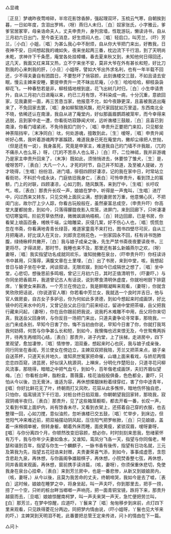 <!-- { "loadSidebar": true } -->

△显魂

〖正旦〗梦魂昨夜莺啼碎，半帘花影馀香醉，强起理双环，玉梳云气寒，自朝挨到暮，一日如年度，含泪出罗帏，（呀）燕归人未归，〖白〗奴家张氏，小字雅云，爹爹官居冢宰，母亲诰命夫人，丈夫申贵升，身列宫墙，性耽游玩，懒读诗书，自从三月初六日出门，至今杳无消息，好生烦闷人也，〖唱〗轻启口，叫芳兰，（吓）芳兰，〖小白〗小姐，〖唱〗为甚么我心中不耐烦，自从你大爷把门来出，好教我，日夜神不安，日间想起我的魂如失，夜来坐起两三番，枕边流下千行泪，到了天明尚未乾，求神许下千条愿，庵堂各处挂幛幡，春去夏来秋又到，未知他何日得回还，这几天，我面又红来耳又热，立不宁来坐不安，莫非大爷在外有甚长和短，好比刀割我的心来刺我的肝，〖小旦〗小姐呀，譬如大爷出外求名利，也有一年半载不回还，少不得夫妻自有团圆日，不要愁坏了俏容颜，此刻谯楼交三鼓，不如且请去安眠，慢云主婢来安睡，要提申贵升一灵不昧出尼庵，〖小生〗哈哈哈哈，柳枝袅袅柳花飞，一种春愁若是非，柳枝插地根到底，花飞出树几时归，〖白〗小生申请贵升，自从三月初六日进庵以来，约已三月有馀，不料染成一病，十分沉重，意欲回家，见我妻房一面，再三苦恳当家，他报意不允，如今夜静更深，且喜被我逃出庵来了，不免回家去罢，〖唱〗身如柳絮随风飘，咫尺家园犹如万里遥，东西南北全不晓，依稀还认在南濠，我自从进了庵堂内，好似那画眉鹦鹉被笼牢，而今幸得来逃脱，且到家中走一遭，你看街坊寂静闻犬吠，远听谯楼三鼓敲，〖白〗且喜已到南濠，你看门墙紧闭，不免待我扣门则个，〖唱〗申贵升正要把门来扣，只见郁垒神荼阻挡牢，〖末净同白〗呔，何处游魂，擅敢到此，〖生〗嗳呀，〖唱〗申贵升闻听好心焦，我听着游魂两字甚蹊跷，难道我身已死在庵堂内，撇却尘缘把人世抛，（但是还有一说），我身虽死，究竟是申家主，难道我自己的门墙不许我敲，（兀的不痛杀人也么哥，）呀，（兀的不苦杀人也么哥，）〖白〗吓，二位神祗，我并非游魂乃是家主申贵升回来了，（末净）既如此，须悄悄进去，休要惊了雏犬，〖生〗是，嗳呀苦吓，〖表白〗大凡一个人，才死的时节，自己并不知道，及至被人提破，方才晓得，〖生唱〗纷纷泪，进门墙，徘徊四顾好凄凉，记的我在家中日，时常站立看街坊，不料於今成永诀，门庭依旧我身亡，〖表白〗可怜申贵升，看到顶上的匾额，门上的对联，四顾凄凉，心如刀割，随风飘荡，来到厅中，〖生唱〗长吁叹气，咳，〖表白〗那贵升长叹一声，娘娘在梦中，听得是一声鬼叫，〖生唱〗进厅中，闪过西来又转东，只见交椅上面灰尘满，想到妻房苦万重，他意懒心灰，不把闺门出，故尔厅上少人踪，你看古玩般般在，虽然豪富总成空，（申贵升吓）你高堂大厦都抛舍，到如今，只落得朦胧夜影入帘笼，进屏门，来到回廊下，只听凄凄切切寒蛩鸣，阶前芳草依然绿，微微飒飒响梧桐，〖白〗转边回廊，已是书房，你看架上琅函百叠，缃帙千端，尘暗雕梁，灰侵几案，好不伤心人也，〖唱〗慌慌忽忽在书斋，你看满地青青长绿苔，难道家童竟不来打扫，图书四壁尽可灰，自从三月把庵进，好比误入在天台，刘郎贪恋桃花色，一别家园永不回，枉有诗书饱肺腹，绿绮楸枰共撇开，〖白〗我与娘子成亲之後，先生严禁书斋夜夜要读夜书，三更将尽，才得进房，那时节，我睡也来不及，那里还有甚么新婚燕尔之欢，（呀）妻呀，〖唱〗我实指望功名成就同欢乐，谁知抛撇在泉台，（吓申贵升吓）你枉读诗书中甚用，只落得，满腹文章在土里埋，〖白〗出了书房，来到中堂，咳，我想起昔日与娘子坐在中堂，闲谈叙话，无限欢娱，到如今已成隔世之想了，〖唱〗坐中堂，心悲切，想後思前多鸣咽，曾记三月初六日，其时正值清明节，（吓妻吓，）与你同坐把香肩并，我道曾记古人有话说，说到寒食清明休虚度，你就吩咐厨下排筵席，丫鬟使女来斟酒，一个芳兰在傍边立，我是醉眼凝眸来观看，（妻呀），你就含笑欣欣把话说，（你说道官人哪）你若看中芳兰女，我就选一个良时并吉日，他与官人做房妾，自古女子多妒忌，你为何如此多贤德，到如今想起来时成画饼，好比镜中的花来水中的月，又曾记岳父此日往门前来经过，留进中堂把茶啜，岳父把我行藏来问起，（妻呀），你在岳你跟前把我说，说我朽木难雕不中用，岳父将你来切真，我送岳父回身转，与你反目一场把门来出，只道夫妻争论寻常事，那晓我，一出门来成永别，早知今日害了你，悔不当初由你说，早知今日害了你，你就打我骂我何妨碍，何苦与你争甚么长和短，到如今，我懊悔也迟来恨无及，今世鸳鸯两拆开，待再生再绾同心结，〖表白〗那贵升，进子内堂，上了扶梯，走进房中，四下里观望，愈加凄惨，〖唱〗情惨惨，泪双垂，想起来时心也灰，我与娘子成亲後，同行同坐在香闺，芳兰使女在傍边立，主婢双双把我陪，芳兰又把茶来点，娘子亲自送茶杯，只道天长并地久，谁知夙世冤家把命催，山塘上面来看戏，与娇尼两情恋恋四百窥，进芸房，好似误入桃源洞，上禅床，分明化作楚阳台，只道寻花问柳风流事，那晓得，暗暗之中把气血亏，到如今，百年偕老成画饼，夫妇齐眉似望梅，〖白〗你看桩台畔，脂粉盒，蔷薇露，桂花油般般俱备，色色都全，妻吓，只怕从今以後，岂无膏沐，谁适为容，再休想搽胭抹粉着绿穿红，害了你中途青年，〖唱〗你好比鲜花无了叶，终朝雨打又风吹，花容从此多憔悴，暗地伤怀独自悲，只怕你，临鸾镜流下千行泪，对桩台终日掐双眉，你朝朝望我回家转，那晓我，寂寂阴魂半夜归，〖表白〗那贵升，见了这些箱笼橱柜，都去开看一番，长叹一声，又看到书案上面炉内，尚有馀香未尽，又看到衣架上，还搭着自己穿的衣服，也去整理一回，心如刀搅，意似油煎，忽听谯楼已交五鼓，〖唱〗忙举步，到床边，但觉阳气冲来难近前，把双袖摆动阴风起，压住阳气把罗帐掀，〖白〗只见娘娘，盖着一床棉绸单被，侧转身躯，朝着外床而睡，面皮黄瘦，紧锁双眉，嗳呀妻呀，〖唱〗与你分离四个月，你顿然改变旧容颜，想必你，时时刻刻来思我，愁绪萦怀有万千，我与你年少夫妻如鱼水，又谁知，鸾凤分飞各一天，指望与你同偕老，琴瑟和谐到百年，指望与你生一个麟麒子，一脉书香有後传，指望有日功名就，三元及第我为先，指望五花冠诰来封赠，夫贵妻荣喜气添，到如今，事事成虚愿，含怨含悲赴九泉，再休想，与你画阁争雄敲棋子，再休想，小院焚香整七弦，再休想，同并香肩来观画，再休想，窗前携手读诗篇，（咳，妻呀），你须保重休悲切，免使我身在泉台心挂牵，〖表白〗来到芳兰房中，也是一番悲惨，从新又到娘娘房内，（咳，妻呀，）从今以後，且莫为我苦命的丈夫，终朝啼哭，我如今是去了嘘，〖表白〗这时候，娘娘在睡梦之中，将身坐起，叫一声夫吓，你到那里去，把手一捞，捞了一个空，只听的桩台畔当啷啷一声响亮，把一面青铜宝镜，跌将下来，那贵升越窗而去，〖旦唱〗娘娘惊醒南柯梦，叫一声夫来哭一声天，急忙便把劳兰叫，〖白〗那芳兰，在梦中惊醒，应道吓，丫鬟来了〖唱〗匆匆移步到床前，点灯四下里来观看，只见跌得菱花分两边，同把梦内情由说，（吓小姐呀，丫鬟也见大爷来的吓，）主婢哭到天明泪不乾，此番要把总管王定来传进，问卜的情由在下一篇。

△问卜


